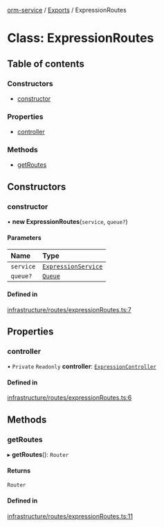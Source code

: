 [orm-service](../README.md) / [Exports](../modules.md) / ExpressionRoutes

# Class: ExpressionRoutes

## Table of contents

### Constructors

- [constructor](ExpressionRoutes.md#constructor)

### Properties

- [controller](ExpressionRoutes.md#controller)

### Methods

- [getRoutes](ExpressionRoutes.md#getroutes)

## Constructors

### constructor

• **new ExpressionRoutes**(`service`, `queue?`)

#### Parameters

| Name | Type |
| :------ | :------ |
| `service` | [`ExpressionService`](ExpressionService.md) |
| `queue?` | [`Queue`](../interfaces/Queue.md) |

#### Defined in

[infrastructure/routes/expressionRoutes.ts:7](https://github.com/FlavioLionelRita/lambdaorm-svc/blob/cea5225/src/infrastructure/routes/expressionRoutes.ts#L7)

## Properties

### controller

• `Private` `Readonly` **controller**: [`ExpressionController`](ExpressionController.md)

#### Defined in

[infrastructure/routes/expressionRoutes.ts:6](https://github.com/FlavioLionelRita/lambdaorm-svc/blob/cea5225/src/infrastructure/routes/expressionRoutes.ts#L6)

## Methods

### getRoutes

▸ **getRoutes**(): `Router`

#### Returns

`Router`

#### Defined in

[infrastructure/routes/expressionRoutes.ts:11](https://github.com/FlavioLionelRita/lambdaorm-svc/blob/cea5225/src/infrastructure/routes/expressionRoutes.ts#L11)
